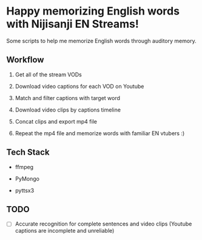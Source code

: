 # Happy memorizing English words with Nijisanji EN Streams!

Some scripts to help me memorize English words through auditory memory.

## Workflow

1. Get all of the stream VODs

2. Download video captions for each VOD on Youtube

3. Match and filter captions with target word

4. Download video clips by captions timeline

5. Concat clips and export mp4 file

6. Repeat the mp4 file and memorize words with familiar EN vtubers :)

## Tech Stack

- ffmpeg

- PyMongo

- pyttsx3

## TODO

- [ ] Accurate recognition for complete sentences and video clips (Youtube captions are incomplete and unreliable)

